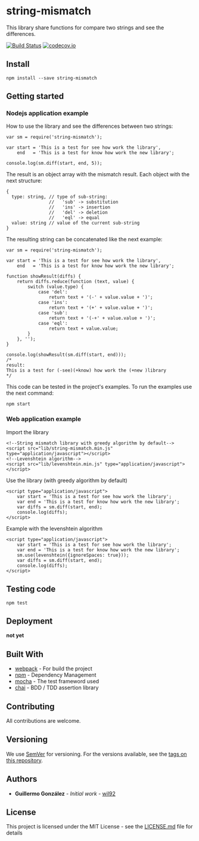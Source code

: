 # string-mismatch

This library share functions for compare two strings and see the differences.

[![Build Status](https://travis-ci.org/wil92/string-mismatch.png?branch=dev)](https://travis-ci.org/wil92/string-mismatch)
[![codecov.io](https://img.shields.io/codecov/c/github/wil92/string-mismatch/master.svg?style=flat-square)](http://codecov.io/github/wil92/string-mismatch?branch=master)

## Install

```
npm install --save string-mismatch
```

## Getting started

### Nodejs application example

How to use the library and see the differences between two strings:

```es5
var sm = require('string-mismatch');

var start = 'This is a test for see how work the library',
    end   = 'This is a test for know how work the new library';

console.log(sm.diff(start, end, 5));
```

The result is an object array with the mismatch result. Each object with the next structure:

```es5
{
  type: string, // type of sub-string:
                //   'sub' -> substitution
                //   'ins' -> insertion
                //   'del' -> deletion
                //   'eql' -> equal
  value: string // value of the current sub-string
}
```

The resulting string can be concatenated like the next example:

```es5
var sm = require('string-mismatch');

var start = 'This is a test for see how work the library',
    end   = 'This is a test for know how work the new library';

function showResult(diffs) {
    return diffs.reduce(function (text, value) {
        switch (value.type) {
            case 'del':
                return text + '(-' + value.value + ')';
            case 'ins':
                return text + '(+' + value.value + ')';
            case 'sub':
                return text + '(-+' + value.value + ')';
            case 'eql':
                return text + value.value;
        }
    }, '');
}

console.log(showResult(sm.diff(start, end)));
/*
result:
This is a test for (-see)(+know) how work the (+new )library
*/
```

This code can be tested in the project's examples. To run the examples use the next command:

```
npm start
```


### Web application example

Import the library

```html5
<!--String mismatch library with greedy algorithm by default-->
<script src="lib/string-mismatch.min.js" type="application/javascript"></script>
<!--Levenshtein algorithm-->
<script src="lib/levenshtein.min.js" type="application/javascript"></script>
```

Use the library (with greedy algorithm by default)

```html5
<script type="application/javascript">
    var start = 'This is a test for see how work the library';
    var end = 'This is a test for know how work the new library';
    var diffs = sm.diff(start, end);
    console.log(diffs);
</script>
```

Example with the levenshtein algorithm

```html5
<script type="application/javascript">
    var start = 'This is a test for see how work the library';
    var end = 'This is a test for know how work the new library';
    sm.use(levenshtein({ignoreSpaces: true}));
    var diffs = sm.diff(start, end);
    console.log(diffs);
</script>
```

## Testing code

```
npm test
```

## Deployment

**not yet**

## Built With

* [webpack](https://webpack.js.org/) - For build the project
* [npm](https://www.npmjs.com/) - Dependency Management
* [mocha](https://mochajs.org/) - The test frameword used
* [chai](https://mochajs.org/) - BDD / TDD assertion library

## Contributing

All contributions are welcome.

## Versioning

We use [SemVer](http://semver.org/) for versioning. For the versions available, see the [tags on this repository](https://github.com/wil92/string-mismatch/tags).

## Authors

* **Guillermo González** - *Initial work* - [wil92](https://github.com/wil92)

## License

This project is licensed under the MIT License - see the [LICENSE.md](https://gitlab.com/wil92/wankar-server/blob/development/LICENSE) file for details
